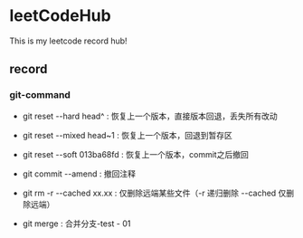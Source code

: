 # leetCodeHub
This is my leetcode record hub!
## record
### git-command
- git reset --hard  head^ : 恢复上一个版本，直接版本回退，丢失所有改动
- git reset --mixed head~1 : 恢复上一个版本，回退到暂存区
- git reset --soft 013ba68fd : 恢复上一个版本，commit之后撤回
- git commit --amend : 撤回注释
- git rm -r --cached xx.xx : 仅删除远端某些文件（-r 递归删除 --cached 仅删除远端）

- git merge : 合并分支-test - 01




